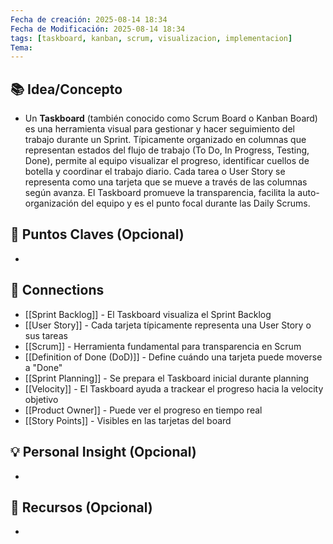 ```yaml
---
Fecha de creación: 2025-08-14 18:34
Fecha de Modificación: 2025-08-14 18:34
tags: [taskboard, kanban, scrum, visualizacion, implementacion]
Tema:
---
```



## 📚 Idea/Concepto 
- Un **Taskboard** (también conocido como Scrum Board o Kanban Board) es una herramienta visual para gestionar y hacer seguimiento del trabajo durante un Sprint. Típicamente organizado en columnas que representan estados del flujo de trabajo (To Do, In Progress, Testing, Done), permite al equipo visualizar el progreso, identificar cuellos de botella y coordinar el trabajo diario. Cada tarea o User Story se representa como una tarjeta que se mueve a través de las columnas según avanza. El Taskboard promueve la transparencia, facilita la auto-organización del equipo y es el punto focal durante las Daily Scrums.


## 📌 Puntos Claves (Opcional)
- 

## 🔗 Connections
- [[Sprint Backlog]] - El Taskboard visualiza el Sprint Backlog
- [[User Story]] - Cada tarjeta típicamente representa una User Story o sus tareas
- [[Scrum]] - Herramienta fundamental para transparencia en Scrum
- [[Definition of Done (DoD)]] - Define cuándo una tarjeta puede moverse a "Done"
- [[Sprint Planning]] - Se prepara el Taskboard inicial durante planning
- [[Velocity]] - El Taskboard ayuda a trackear el progreso hacia la velocity objetivo
- [[Product Owner]] - Puede ver el progreso en tiempo real
- [[Story Points]] - Visibles en las tarjetas del board

## 💡 Personal Insight (Opcional)
- 
## 🧾 Recursos (Opcional)
- 